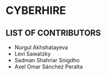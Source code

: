 # CYBERHIRE
## LIST OF CONTRIBUTORS
- Nurgul Akhshatayeva
- Levi Sawatzky
- Sadman Shahriar Snigdho
- Axel Omar Sánchez Peralta